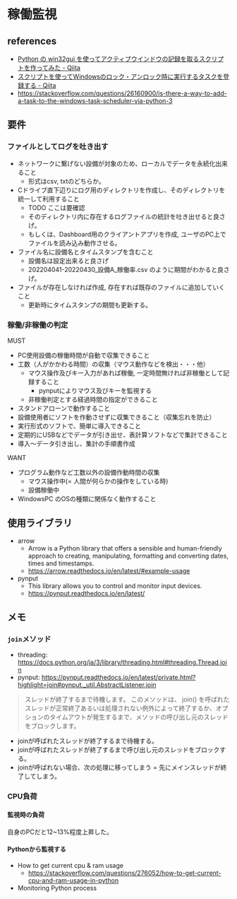 # 稼働監視

## references

- [Python の win32gui を使ってアクティブウインドウの記録を取るスクリプトを作ってみた - Qiita](https://qiita.com/aikige/items/d7bdf26e2cb376268ed0)
- [スクリプトを使ってWindowsのロック・アンロック時に実行するタスクを登録する - Qiita](https://qiita.com/aikige/items/140c51ec87a1b67996b6)
- https://stackoverflow.com/questions/26160900/is-there-a-way-to-add-a-task-to-the-windows-task-scheduler-via-python-3

## 要件

### ファイルとしてログを吐き出す

- ネットワークに繋げない設備が対象のため、ローカルでデータを永続化出来ること
  - 形式はcsv, txtのどちらか。
- Cドライブ直下辺りにログ用のディレクトリを作成し、そのディレクトリを統一して利用すること
  - TODO ここは要確認
  - そのディレクトリ内に存在するログファイルの統計を吐き出せると良さげ。
  - もしくは、Dashboard用のクライアントアプリを作成, ユーザのPC上でファイルを読み込み動作させる。
- ファイル名に設備名とタイムスタンプを含むこと
  - 設備名は設定出来ると良さげ
  - 202204041-20220430_設備A_稼働率.csv のように期間がわかると良さげ。
- ファイルが存在しなければ作成, 存在すれば既存のファイルに追加していくこと
  - 更新時にタイムスタンプの期間も更新する。

### 稼働/非稼働の判定

MUST
- PC使用設備の稼働時間が自動で収集できること
- 工数（人がかかわる時間）の収集（マウス動作などを検出・・・他）
  - マウス操作及びキー入力があれば稼働, 一定時間無ければ非稼働として記録すること
    - pynputによりマウス及びキーを監視する
  - 非稼働判定とする経過時間の指定ができること
- スタンドアローンで動作すること
- 設備使用者にソフトを作動させずに収集できること（収集忘れを防止）
- 実行形式のソフトで、簡単に導入できること
- 定期的にUSBなどでデータが引き出せ、表計算ソフトなどで集計できること
- 導入～データ引き出し、集計の手順書作成

WANT
- プログラム動作など工数以外の設備作動時間の収集
  - マウス操作中(= 人間が何らかの操作をしている時)
  - 設備稼働中
- WindowsPC のOSの種類に関係なく動作すること


## 使用ライブラリ

- arrow
  - Arrow is a Python library that offers a sensible and human-friendly approach to creating, manipulating, formatting and converting dates, times and timestamps.
  - https://arrow.readthedocs.io/en/latest/#example-usage
- pynput
  - This library allows you to control and monitor input devices.
  - https://pynput.readthedocs.io/en/latest/

## メモ

### `join`メソッド

- threading: https://docs.python.org/ja/3/library/threading.html#threading.Thread.join
- pynput: https://pynput.readthedocs.io/en/latest/private.html?highlight=join#pynput._util.AbstractListener.join

> スレッドが終了するまで待機します。
> このメソッドは、 join() を呼ばれたスレッドが正常終了あるいは処理されない例外によって終了するか、オプションのタイムアウトが発生するまで、メソッドの呼び出し元のスレッドをブロックします。

- joinが呼ばれたスレッドが終了するまで待機する。
- joinが呼ばれたスレッドが終了するまで呼び出し元のスレッドをブロックする。
- joinが呼ばれない場合、次の処理に移ってしまう = 先にメインスレッドが終了してしまう。

### CPU負荷

#### 監視時の負荷

自身のPCだと12~13%程度上昇した。

#### Pythonから監視する

- How to get current cpu & ram usage
  - https://stackoverflow.com/questions/276052/how-to-get-current-cpu-and-ram-usage-in-python
- Monitoring Python process
